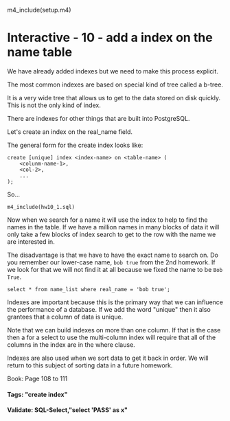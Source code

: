 
m4_include(setup.m4)

# Interactive - 10 - add a index on the name table

We have already added indexes but we need to make this process explicit.

The most common indexes are based on special kind of tree called a b-tree.

It is a very wide tree that allows us to get to the data stored on disk
quickly.  This is not the only kind of index.

There are indexes for other things that are built into PostgreSQL.

Let's create an index on the real_name field.

The general form for the create index looks like:

```
create [unique] index <index-name> on <table-name> (
	<colunm-name-1>,
	<col-2>,
	...
);
```

So...

```
m4_include(hw10_1.sql)
```

Now when we search for a name it will use the index to help to find the
names in the table.  If we have a million names in many blocks of data
it will only take a few blocks of index search to get to the row with
the name we are interested in.

The disadvantage is that we have to have the exact name to search on.
Do you remember our lower-case name, `bob true` from the 2nd homework.
If we look for that we will not find it at all because we fixed the
name to be `Bob True`.


```
select * from name_list where real_name = 'bob true';
```

Indexes are important because this is the primary way that we can
influence the performance of a database.   If we add the word "unique"
then it also grantees that a column of data is unique.

Note that we can build indexes on more than one column.  If that is
the case then a for a select to use the multi-column index will
require that all of the columns in the index are in the where 
clause.

Indexes are also used when we sort data to get it back in order.
We will return to this subject of sorting data in a future
homework.

Book: Page 108 to 111

#### Tags: "create index"

#### Validate: SQL-Select,"select 'PASS' as x"


